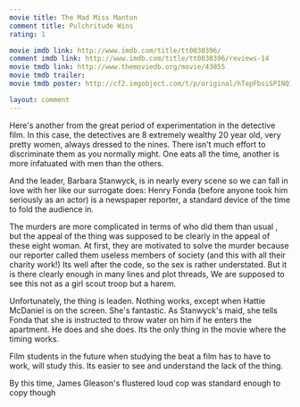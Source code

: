 ```yaml
---
movie title: The Mad Miss Manton
comment title: Pulchritude Wins
rating: 1

movie imdb link: http://www.imdb.com/title/tt0030396/
comment imdb link: http://www.imdb.com/title/tt0030396/reviews-14
movie tmdb link: http://www.themoviedb.org/movie/43855
movie tmdb trailer: 
movie tmdb poster: http://cf2.imgobject.com/t/p/original/hTepFbsiSPINQ1SiFd35pT4QYh0.jpg

layout: comment
---
```


Here's another from the great period of experimentation in the detective film. In this case, the detectives are 8 extremely wealthy 20 year old, very pretty women, always dressed to the nines. There isn't much effort to discriminate them as you normally might. One eats all the time, another is more infatuated with men than the others.

And the leader, Barbara Stanwyck, is in nearly every scene so we can fall in love with her like our surrogate does: Henry Fonda (before anyone took him seriously as an actor) is a newspaper reporter, a standard device of the time to fold the audience in.

The murders are more complicated in terms of who did them than usual , but the appeal of the thing was supposed to be clearly in the appeal of these eight woman. At first, they are motivated to solve the murder because our reporter called them useless members of society (and this with all their charity work!) Its well after the code, so the sex is rather understated. But it is there clearly enough in many lines and plot threads, We are supposed to see this not as a girl scout troop but a harem.

Unfortunately, the thing is leaden. Nothing works, except when Hattie McDaniel is on the screen. She's fantastic. As Stanwyck's maid, she tells Fonda that she is instructed to throw water on him if he enters the apartment. He does and she does. Its the only thing in the movie where the timing works.

Film students in the future when studying the beat a film has to have to work, will study this. Its easier to see and understand the lack of the thing.

By this time, James Gleason's flustered loud cop was standard enough to copy though